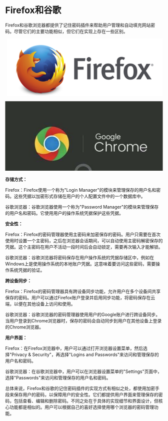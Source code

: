 Firefox和谷歌
=
Firefox和谷歌浏览器都提供了记住密码插件来帮助用户管理和自动填充网站密码。尽管它们的主要功能相似，但它们在实现上存在一些区别。

![image](https://github.com/yxh1120/Homework-group-41/blob/main/Project%2017/Firefox.png)

![image](https://github.com/yxh1120/Homework-group-41/blob/main/Project%2017/Google.png)

**存储方式：**

Firefox：Firefox使用一个称为"Login Manager"的模块来管理保存的用户名和密码。这些凭据以加密形式存储在用户的个人配置文件中的一个数据库中。

谷歌浏览器：谷歌浏览器使用一个称为"Password Manager"的模块来管理保存的用户名和密码。它使用用户的操作系统凭据保护这些凭据。

**安全性：**

Firefox：Firefox的密码管理器使用主密码来加密保存的密码。用户只需要在首次使用时设置一个主密码，之后在浏览器会话期间，可以自动使用主密码解密保存的凭据。这个主密码在用户不活动一段时间后会自动锁定，需要再次输入才能解锁。

谷歌浏览器：谷歌浏览器将密码保存在用户操作系统的凭据存储区中，例如在Windows上是使用操作系统的本地账户凭据。这意味着要访问这些密码，需要操作系统凭据的验证。

**跨设备同步：**

Firefox：Firefox的密码管理器具有跨设备同步功能，允许用户在多个设备间共享保存的密码。用户可以通过Firefox账户登录并启用同步功能，将密码保存在云端，以便在其他设备上访问和使用。

谷歌浏览器：谷歌浏览器的密码管理器使用用户的Google账户进行跨设备同步。当用户登录到Chrome浏览器时，保存的密码会自动同步到用户在其他设备上登录的Chrome浏览器。

**用户界面：**

Firefox：在Firefox浏览器中，用户可以通过打开浏览器设置菜单，然后选择"Privacy & Security"，再选择"Logins and Passwords"来访问和管理保存的用户名和密码。

谷歌浏览器：在谷歌浏览器中，用户可以在浏览器设置菜单的"Settings"页面中，选择"Passwords"来访问和管理保存的用户名和密码。

总体来说，Firefox和谷歌的记住密码插件的实现方式有相似之处，都使用加密手段来保存用户的密码，以保障用户的安全性。它们都提供用户界面来管理保存的密码，包括查看、编辑和删除密码。不同之处在于具体的实现细节和界面设计，但核心功能都是相似的。用户可以根据自己的喜好选择使用哪个浏览器的密码管理功能。
